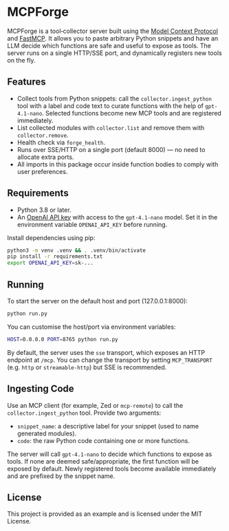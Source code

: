 <!--- README for MCPForge -->

# MCPForge

MCPForge is a tool‑collector server built using the [Model Context Protocol](https://modelcontextprotocol.org/)
and [FastMCP](https://github.com/modelcontextprotocol/fastmcp).
It allows you to paste arbitrary Python snippets and have an LLM decide which functions
are safe and useful to expose as tools.  The server runs on a single HTTP/SSE port, and
dynamically registers new tools on the fly.

## Features

- Collect tools from Python snippets: call the `collector.ingest_python` tool with a label
  and code text to curate functions with the help of `gpt-4.1-nano`.  Selected functions
  become new MCP tools and are registered immediately.
- List collected modules with `collector.list` and remove them with `collector.remove`.
- Health check via `forge_health`.
- Runs over SSE/HTTP on a single port (default 8000) — no need to allocate extra ports.
- All imports in this package occur inside function bodies to comply with
  user preferences.

## Requirements

- Python 3.8 or later.
- An [OpenAI API key](https://platform.openai.com/account/api-keys) with
  access to the `gpt-4.1-nano` model.  Set it in the environment variable
  `OPENAI_API_KEY` before running.

Install dependencies using pip:

```bash
python3 -m venv .venv && . .venv/bin/activate
pip install -r requirements.txt
export OPENAI_API_KEY=sk-...
```

## Running

To start the server on the default host and port (127.0.0.1:8000):

```bash
python run.py
```

You can customise the host/port via environment variables:

```bash
HOST=0.0.0.0 PORT=8765 python run.py
```

By default, the server uses the `sse` transport, which exposes an HTTP endpoint at
`/mcp`. You can change the transport by setting `MCP_TRANSPORT` (e.g. `http` or
`streamable-http`) but SSE is recommended.

## Ingesting Code

Use an MCP client (for example, Zed or `mcp-remote`) to call the `collector.ingest_python`
tool.  Provide two arguments:

- `snippet_name`: a descriptive label for your snippet (used to name generated modules).
- `code`: the raw Python code containing one or more functions.

The server will call `gpt-4.1-nano` to decide which functions to expose as tools.
If none are deemed safe/appropriate, the first function will be exposed by default.
Newly registered tools become available immediately and are prefixed by the snippet name.

## License

This project is provided as an example and is licensed under the MIT License.
